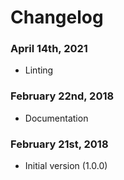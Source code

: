 # Changelog

### April 14th, 2021
* Linting

### February 22nd, 2018
* Documentation

### February 21st, 2018
* Initial version (1.0.0)